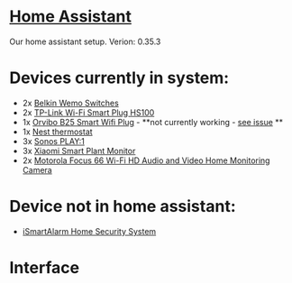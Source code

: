 # [Home Assistant](https://home-assistant.io/)

Our home assistant setup.
Verion: 0.35.3


# Devices currently in system:

- 2x [Belkin Wemo Switches](http://www.belkin.com/uk/p/P-F7C027/)
- 2x [TP-Link Wi-Fi Smart Plug HS100](http://amzn.to/2i7dRon)
- 1x [Orvibo B25 Smart Wifi Plug](http://amzn.to/2i771zr) - **not currently working - [see issue](https://github.com/macnow/homebridge-platform-orvibo/issues/2) **
- 1x [Nest thermostat](http://amzn.to/2jhCwV6)
- 3x [Sonos PLAY:1](http://amzn.to/2irkDTY)
- 3x [Xiaomi Smart Plant Monitor](http://amzn.to/2irq852)
- 2x [Motorola Focus 66 Wi-Fi HD Audio and Video Home Monitoring Camera](http://amzn.to/2i2UIFS)

# Device not in home assistant:

- [iSmartAlarm Home Security System](http://amzn.to/2iRQUV0)

# Interface

